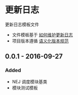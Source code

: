 # 更新日志

更新日志模板文件

* 文件模板基于 [如何维护更新日志](http://keepachangelog.com/zh-CN/0.3.0/)
* 项目版本遵循 [语义化版本规范](http://semver.org/lang/zh-CN/)

## 0.0.1 - 2016-09-27

### Added

- NEJ 调度模块基类
- 模块测试模板
